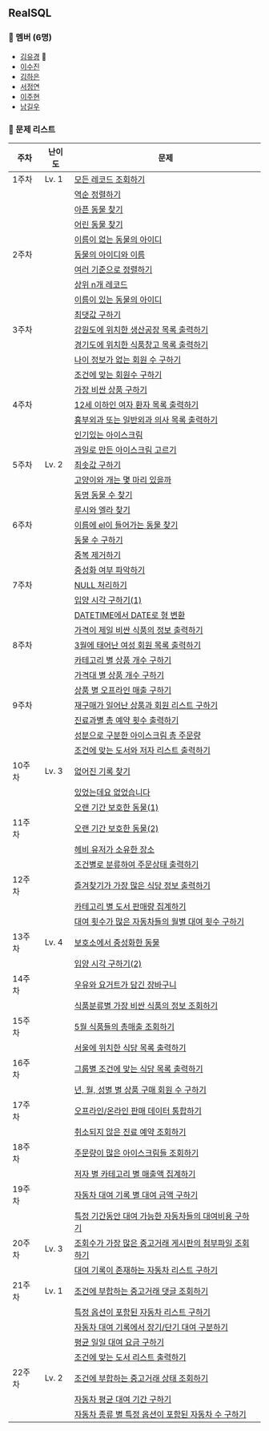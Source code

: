 ## RealSQL

### 👥 멤버 (6명)

- [김유경](https://github.com/ugaemi) 👑
- [이수진](https://github.com/tudiiii)
- [김하은](https://github.com/heidi127kim)
- [서정연](https://github.com/busyppp)
- [이주현](https://github.com/JuHyun419)
- [남길우](https://github.com/Namgilu)

### 🤨 문제 리스트

| 주차  | 난이도   | 문제                                                                                |
|-----|-------|-----------------------------------------------------------------------------------|
| 1주차 | Lv. 1 | [모든 레코드 조회하기](https://school.programmers.co.kr/learn/courses/30/lessons/59034)    |
|  | | [역순 정렬하기](https://school.programmers.co.kr/learn/courses/30/lessons/59035)        |
|  | | [아픈 동물 찾기](https://school.programmers.co.kr/learn/courses/30/lessons/59036)       |
|  | | [어린 동물 찾기](https://school.programmers.co.kr/learn/courses/30/lessons/59037)       |
|  | | [이름이 없는 동물의 아이디](https://school.programmers.co.kr/learn/courses/30/lessons/59039) |
| 2주차 |  | [동물의 아이디와 이름](https://school.programmers.co.kr/learn/courses/30/lessons/59403)    |
|  | | [여러 기준으로 정렬하기](https://school.programmers.co.kr/learn/courses/30/lessons/59404)   |
|  | | [상위 n개 레코드](https://school.programmers.co.kr/learn/courses/30/lessons/59405)      |
|  | | [이름이 있는 동물의 아이디](https://school.programmers.co.kr/learn/courses/30/lessons/59407) |
|  | | [최댓값 구하기](https://school.programmers.co.kr/learn/courses/30/lessons/59415)        |
| 3주차 | | [강원도에 위치한 생산공장 목록 출력하기](https://school.programmers.co.kr/learn/courses/30/lessons/131112)    |
|  | | [경기도에 위치한 식품창고 목록 출력하기](https://school.programmers.co.kr/learn/courses/30/lessons/131114)   |
|  | | [나이 정보가 없는 회원 수 구하기](https://school.programmers.co.kr/learn/courses/30/lessons/131528)      |
|  | | [조건에 맞는 회원수 구하기](https://school.programmers.co.kr/learn/courses/30/lessons/131535) |
|  | | [가장 비싼 상품 구하기](https://school.programmers.co.kr/learn/courses/30/lessons/131697)        |
| 4주차 | | [12세 이하인 여자 환자 목록 출력하기](https://school.programmers.co.kr/learn/courses/30/lessons/132201)    |
|  | | [흉부외과 또는 일반외과 의사 목록 출력하기](https://school.programmers.co.kr/learn/courses/30/lessons/132203)   |
|  | | [인기있는 아이스크림](https://school.programmers.co.kr/learn/courses/30/lessons/133024)      |
|  | | [과일로 만든 아이스크림 고르기](https://school.programmers.co.kr/learn/courses/30/lessons/133025) |
| 5주차 | Lv. 2 | [최솟값 구하기](https://school.programmers.co.kr/learn/courses/30/lessons/59038)    |
|  | | [고양이와 개는 몇 마리 있을까](https://school.programmers.co.kr/learn/courses/30/lessons/59040)   |
|  | | [동명 동물 수 찾기](https://school.programmers.co.kr/learn/courses/30/lessons/59041)      |
|  | | [루시와 엘라 찾기](https://school.programmers.co.kr/learn/courses/30/lessons/59046) |
| 6주차 | | [이름에 el이 들어가는 동물 찾기](https://school.programmers.co.kr/learn/courses/30/lessons/59047)    |
|  | | [동물 수 구하기](https://school.programmers.co.kr/learn/courses/30/lessons/59406)   |
|  | | [중복 제거하기](https://school.programmers.co.kr/learn/courses/30/lessons/59408)      |
|  | | [중성화 여부 파악하기](https://school.programmers.co.kr/learn/courses/30/lessons/59409) |
| 7주차 | | [NULL 처리하기](https://school.programmers.co.kr/learn/courses/30/lessons/59410) |
| | | [입양 시각 구하기(1)](https://school.programmers.co.kr/learn/courses/30/lessons/59412) |
| | | [DATETIME에서 DATE로 형 변환](https://school.programmers.co.kr/learn/courses/30/lessons/59414) |
| | | [가격이 제일 비싼 식품의 정보 출력하기](https://school.programmers.co.kr/learn/courses/30/lessons/131115) |
| 8주차 | | [3월에 태어난 여성 회원 목록 출력하기](https://school.programmers.co.kr/learn/courses/30/lessons/131120) |
| | | [카테고리 별 상품 개수 구하기](https://school.programmers.co.kr/learn/courses/30/lessons/131529) |
| | | [가격대 별 상품 개수 구하기](https://school.programmers.co.kr/learn/courses/30/lessons/131530) |
| | | [상품 별 오프라인 매출 구하기](https://school.programmers.co.kr/learn/courses/30/lessons/131533) |
| 9주차 | | [재구매가 일어난 상품과 회원 리스트 구하기](https://school.programmers.co.kr/learn/courses/30/lessons/131536) |
| | | [진료과별 총 예약 횟수 출력하기](https://school.programmers.co.kr/learn/courses/30/lessons/132202) |
| | | [성분으로 구분한 아이스크림 총 주문량](https://school.programmers.co.kr/learn/courses/30/lessons/133026) |
| | | [조건에 맞는 도서와 저자 리스트 출력하기](https://school.programmers.co.kr/learn/courses/30/lessons/144854) |
| 10주차 | Lv. 3 | [없어진 기록 찾기](https://school.programmers.co.kr/learn/courses/30/lessons/59042) |
| | | [있었는데요 없었습니다](https://school.programmers.co.kr/learn/courses/30/lessons/59043) |
| | | [오랜 기간 보호한 동물(1)](https://school.programmers.co.kr/learn/courses/30/lessons/59044) |
| 11주차 | | [오랜 기간 보호한 동물(2)](https://school.programmers.co.kr/learn/courses/30/lessons/59411) |
| | | [헤비 유저가 소유한 장소](https://school.programmers.co.kr/learn/courses/30/lessons/77487) |
| | | [조건별로 분류하여 주문상태 출력하기](https://school.programmers.co.kr/learn/courses/30/lessons/131113) |
| 12주차 | | [즐겨찾기가 가장 많은 식당 정보 출력하기](https://school.programmers.co.kr/learn/courses/30/lessons/131123) |
| | | [카테고리 별 도서 판매량 집계하기](https://school.programmers.co.kr/learn/courses/30/lessons/144855) |
| | | [대여 횟수가 많은 자동차들의 월별 대여 횟수 구하기](https://school.programmers.co.kr/learn/courses/30/lessons/151139) |
| 13주차 | Lv. 4 | [보호소에서 중성화한 동물](https://school.programmers.co.kr/learn/courses/30/lessons/59045) |
| | | [입양 시각 구하기(2)](https://school.programmers.co.kr/learn/courses/30/lessons/59413) |
| 14주차 | | [우유와 요거트가 담긴 장바구니](https://school.programmers.co.kr/learn/courses/30/lessons/62284) |
| | | [식품분류별 가장 비싼 식품의 정보 조회하기](https://school.programmers.co.kr/learn/courses/30/lessons/131116) |
| 15주차 | | [5월 식품들의 총매출 조회하기](https://school.programmers.co.kr/learn/courses/30/lessons/131117) |
| | | [서울에 위치한 식당 목록 출력하기](https://school.programmers.co.kr/learn/courses/30/lessons/131118) |
| 16주차 | | [그룹별 조건에 맞는 식당 목록 출력하기](https://school.programmers.co.kr/learn/courses/30/lessons/131124) |
| | | [년, 월, 성별 별 상품 구매 회원 수 구하기](https://school.programmers.co.kr/learn/courses/30/lessons/131532) |
| 17주차 | | [오프라인/온라인 판매 데이터 통합하기](https://school.programmers.co.kr/learn/courses/30/lessons/131537) |
| | | [취소되지 않은 진료 예약 조회하기](https://school.programmers.co.kr/learn/courses/30/lessons/132204) |
| 18주차 | | [주문량이 많은 아이스크림들 조회하기](https://school.programmers.co.kr/learn/courses/30/lessons/133027) |
| | | [저자 별 카테고리 별 매출액 집계하기](https://school.programmers.co.kr/learn/courses/30/lessons/144856) |
| 19주차 | | [자동차 대여 기록 별 대여 금액 구하기](https://school.programmers.co.kr/learn/courses/30/lessons/151141) |
| | | [특정 기간동안 대여 가능한 자동차들의 대여비용 구하기](https://school.programmers.co.kr/learn/courses/30/lessons/157339) |
| 20주차 | Lv. 3 | [조회수가 가장 많은 중고거래 게시판의 첨부파일 조회하기](https://school.programmers.co.kr/learn/courses/30/lessons/164671) |
| | | [대여 기록이 존재하는 자동차 리스트 구하기](https://school.programmers.co.kr/learn/courses/30/lessons/157341) |
| 21주차 | Lv. 1 | [조건에 부합하는 중고거래 댓글 조회하기](https://school.programmers.co.kr/learn/courses/30/lessons/164673) |
| | | [특정 옵션이 포함된 자동차 리스트 구하기](https://school.programmers.co.kr/learn/courses/30/lessons/157343) |
| | | [자동차 대여 기록에서 장기/단기 대여 구분하기](https://school.programmers.co.kr/learn/courses/30/lessons/151138) |
| | | [평균 일일 대여 요금 구하기](https://school.programmers.co.kr/learn/courses/30/lessons/151136) |
| | | [조건에 맞는 도서 리스트 출력하기](https://school.programmers.co.kr/learn/courses/30/lessons/144853) |
| 22주차 | Lv. 2 | [조건에 부합하는 중고거래 상태 조회하기](https://school.programmers.co.kr/learn/courses/30/lessons/164672) |
| | | [자동차 평균 대여 기간 구하기](https://school.programmers.co.kr/learn/courses/30/lessons/157342) |
| | | [자동차 종류 별 특정 옵션이 포함된 자동차 수 구하기](https://school.programmers.co.kr/learn/courses/30/lessons/151137) |


